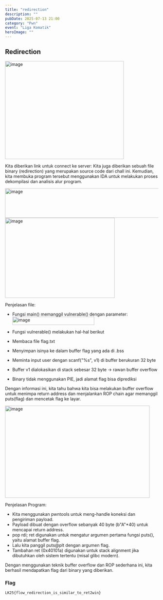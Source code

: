 ```yaml
---
title: "redirection"
description: ""
pubDate: 2025-07-13 21:00
category: "Pwn"
event: "Liga Komatik"
heroImage: ""
---
```


## Redirection

<img width="390" height="322" alt="image" src="https://github.com/user-attachments/assets/f6290939-e008-430a-9efe-f89b7a93057d" />

Kita diberikan link untuk connect ke server:
Kita juga diberikan sebuah file binary (redirection) yang merupakan source code dari chall ini.
Kemudian, kita membuka program tersebut menggunakan IDA untuk melakukan proses
dekompilasi dan analisis alur program.

<img width="536" height="97" alt="image" src="https://github.com/user-attachments/assets/6bc5f569-8055-4446-8c29-992cdc091b9d" />
<img width="360" height="263" alt="image" src="https://github.com/user-attachments/assets/d54b3811-77f4-4f1a-9d75-d2d88bd67c02" />

Penjelasan file:

- Fungsi main() memanggil vulnerable() dengan parameter:
  <img width="269" height="27" alt="image" src="https://github.com/user-attachments/assets/d54ff819-2844-4a4f-b57a-b90c4374fd77" />

- Fungsi vulnerable() melakukan hal-hal berikut
- Membaca file flag.txt
- Menyimpan isinya ke dalam buffer flag yang ada di .bss
- Meminta input user dengan scanf("%s", v1) di buffer berukuran 32 byte
- Buffer v1 dialokasikan di stack sebesar 32 byte → rawan buffer overflow
- Binary tidak menggunakan PIE, jadi alamat flag bisa diprediksi

Dengan informasi ini, kita tahu bahwa kita bisa melakukan buffer overflow untuk menimpa return
address dan menjalankan ROP chain agar memanggil puts(flag) dan mencetak flag ke layar.

<img width="475" height="303" alt="image" src="https://github.com/user-attachments/assets/bdd67c2d-58ed-433a-9587-9788402f2784" />

Penjelasan Program:

- Kita menggunakan pwntools untuk meng-handle koneksi dan pengiriman payload.
- Payload dibuat dengan overflow sebanyak 40 byte (b"A"\*40) untuk mencapai return
  address.
- pop rdi; ret digunakan untuk mengatur argumen pertama fungsi puts(), yaitu alamat
  buffer flag.
- Lalu kita panggil puts@plt dengan argumen flag.
- Tambahan ret (0x40101a) digunakan untuk stack alignment jika dibutuhkan oleh sistem
  tertentu (misal glibc modern).

Dengan menggunakan teknik buffer overflow dan ROP sederhana ini, kita berhasil mendapatkan
flag dari binary yang diberikan.

### Flag

```
LK25{flow_redirection_is_similar_to_ret2win}
```
